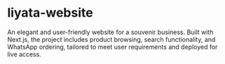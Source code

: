 # liyata-website
An elegant and user-friendly website for a souvenir business. Built with Next.js, the project includes product browsing, search functionality, and WhatsApp ordering, tailored to meet user requirements and deployed for live access.
